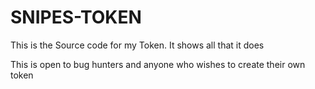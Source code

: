# SNIPES-TOKEN

This is the Source code for my Token. It shows all that it does

This is open to bug hunters and anyone who wishes to create their own token

